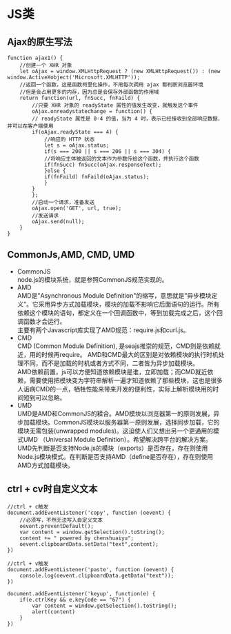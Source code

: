 # JS类
## Ajax的原生写法
```
function ajax1() {
    //创建一个 XHR 对象
    let oAjax = window.XMLHttpRequest ? (new XMLHttpRequest()) : (new window.ActiveXobject('Microsoft.XMLHTTP'));
    //返回一个函数，这是函数柯里化操作，不用每次调用 ajax 都判断浏览器环境
    //但是会占用更多的内存，因为总是会保存外部函数的作用域
    return function(url, fnSucc, fnFaild) {
        //只要 XHR 对象的 readyState 属性的值发生改变，就触发这个事件
        oAjax.onreadystatechange = function() {
        // readyState 属性是 0-4 的值，当为 4 时，表示已经接收到全部响应数据，并可以在客户端使用
        if(oAjax.readyState === 4) {
            //响应的 HTTP 状态
            let s = oAjax.status;
            if(s === 200 || s === 206 || s === 304) {
            //将响应主体被返回的文本作为参数传给这个函数，并执行这个函数
            if(fnSucc) fnSucc(oAjax.responseText);
            }else {
            if(fnFaild) fnFaild(oAjax.status);
            }
        }
        };
        //启动一个请求，准备发送
        oAjax.open('GET', url, true);
        //发送请求
        oAjax.send(null);
    }
}
```
## CommonJs,AMD, CMD, UMD
+ CommonJS  
node.js的模块系统，就是参照CommonJS规范实现的。
+ AMD  
AMD是"Asynchronous Module Definition"的缩写，意思就是"异步模块定义"。它采用异步方式加载模块，模块的加载不影响它后面语句的运行。所有依赖这个模块的语句，都定义在一个回调函数中，等到加载完成之后，这个回调函数才会运行。  
主要有两个Javascript库实现了AMD规范：require.js和curl.js。  
+ CMD  
CMD (Common Module Definition), 是seajs推崇的规范，CMD则是依赖就近，用的时候再require。
AMD和CMD最大的区别是对依赖模块的执行时机处理不同，而不是加载的时机或者方式不同，二者皆为异步加载模块。  
AMD依赖前置，js可以方便知道依赖模块是谁，立即加载；而CMD就近依赖，需要使用把模块变为字符串解析一遍才知道依赖了那些模块，这也是很多人诟病CMD的一点，牺牲性能来带来开发的便利性，实际上解析模块用的时间短到可以忽略。  
+ UMD  
UMD是AMD和CommonJS的糅合。AMD模块以浏览器第一的原则发展，异步加载模块。CommonJS模块以服务器第一原则发展，选择同步加载，它的模块无需包装(unwrapped modules)。这迫使人们又想出另一个更通用的模式UMD （Universal Module Definition）。希望解决跨平台的解决方案。  
UMD先判断是否支持Node.js的模块（exports）是否存在，存在则使用Node.js模块模式。在判断是否支持AMD（define是否存在），存在则使用AMD方式加载模块。  

## ctrl + cv时自定义文本
```
//ctrl + c触发
document.addEventListener('copy', function (oevent) {
    //必须写，不然无法写入自定义文本
    oevent.preventDefault();
    var content = window.getSelection().toString();
    content += " powered by chenshuaiyu";
    oevent.clipboardData.setData("text",content);
})

//ctrl + v触发
document.addEventListener('paste', function (oevent) {
    console.log(oevent.clipboardData.getData("text"));
})

document.addEventListener('keyup', function(e) {
    if(e.ctrlKey && e.keyCode == "67") {
        var content = window.getSelection().toString();                    
        alert(content)
    }
})
```
